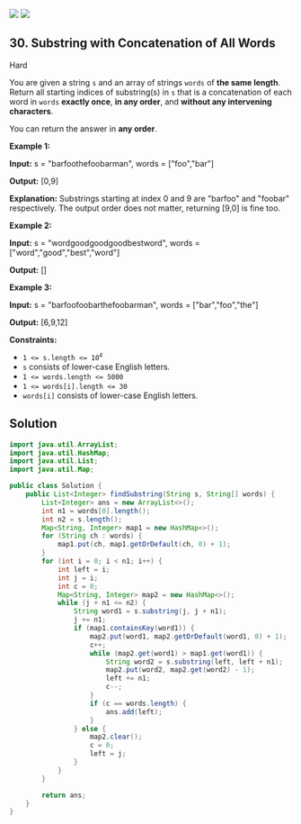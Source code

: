 [![](https://img.shields.io/github/stars/LeetCode-Top-Interview-150/LeetCode-Top-Interview-150?label=Stars&style=flat-square)](https://github.com/LeetCode-Top-Interview-150/LeetCode-Top-Interview-150)
[![](https://img.shields.io/github/forks/LeetCode-Top-Interview-150/LeetCode-Top-Interview-150?label=Fork%20me%20on%20GitHub%20&style=flat-square)](https://github.com/LeetCode-Top-Interview-150/LeetCode-Top-Interview-150/fork)

## 30\. Substring with Concatenation of All Words

Hard

You are given a string `s` and an array of strings `words` of **the same length**. Return all starting indices of substring(s) in `s` that is a concatenation of each word in `words` **exactly once**, **in any order**, and **without any intervening characters**.

You can return the answer in **any order**.

**Example 1:**

**Input:** s = "barfoothefoobarman", words = ["foo","bar"]

**Output:** [0,9]

**Explanation:** Substrings starting at index 0 and 9 are "barfoo" and "foobar" respectively. The output order does not matter, returning [9,0] is fine too. 

**Example 2:**

**Input:** s = "wordgoodgoodgoodbestword", words = ["word","good","best","word"]

**Output:** [] 

**Example 3:**

**Input:** s = "barfoofoobarthefoobarman", words = ["bar","foo","the"]

**Output:** [6,9,12] 

**Constraints:**

*   <code>1 <= s.length <= 10<sup>4</sup></code>
*   `s` consists of lower-case English letters.
*   `1 <= words.length <= 5000`
*   `1 <= words[i].length <= 30`
*   `words[i]` consists of lower-case English letters.

## Solution

```java
import java.util.ArrayList;
import java.util.HashMap;
import java.util.List;
import java.util.Map;

public class Solution {
    public List<Integer> findSubstring(String s, String[] words) {
        List<Integer> ans = new ArrayList<>();
        int n1 = words[0].length();
        int n2 = s.length();
        Map<String, Integer> map1 = new HashMap<>();
        for (String ch : words) {
            map1.put(ch, map1.getOrDefault(ch, 0) + 1);
        }
        for (int i = 0; i < n1; i++) {
            int left = i;
            int j = i;
            int c = 0;
            Map<String, Integer> map2 = new HashMap<>();
            while (j + n1 <= n2) {
                String word1 = s.substring(j, j + n1);
                j += n1;
                if (map1.containsKey(word1)) {
                    map2.put(word1, map2.getOrDefault(word1, 0) + 1);
                    c++;
                    while (map2.get(word1) > map1.get(word1)) {
                        String word2 = s.substring(left, left + n1);
                        map2.put(word2, map2.get(word2) - 1);
                        left += n1;
                        c--;
                    }
                    if (c == words.length) {
                        ans.add(left);
                    }
                } else {
                    map2.clear();
                    c = 0;
                    left = j;
                }
            }
        }

        return ans;
    }
}
```